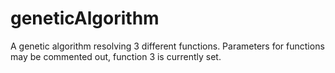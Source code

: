 # geneticAlgorithm
A genetic algorithm resolving 3 different functions. Parameters for functions may be commented out, function 3 is currently set.
